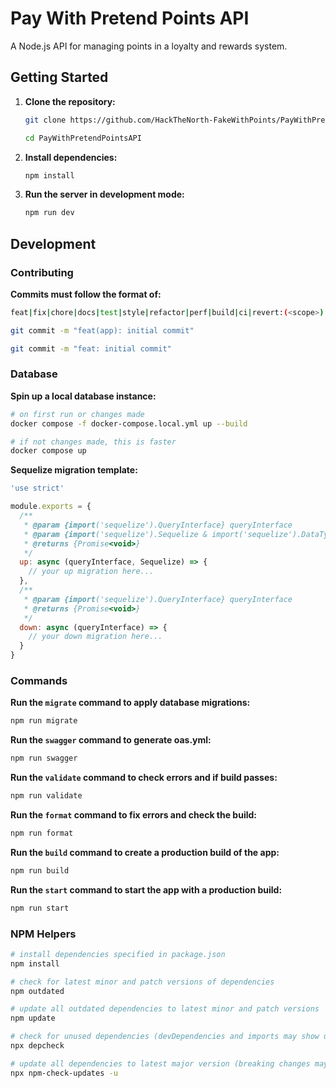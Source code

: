 # Pay With Pretend Points API

A Node.js API for managing points in a loyalty and rewards system.

## Getting Started

1. **Clone the repository:**

   ```bash
   git clone https://github.com/HackTheNorth-FakeWithPoints/PayWithPretendPointsAPI.git

   cd PayWithPretendPointsAPI
   ```

2. **Install dependencies:**

   ```bash
   npm install
   ```

3. **Run the server in development mode:**

   ```bash
   npm run dev
   ```

## Development

### **Contributing**

**Commits must follow the format of:**

```bash
feat|fix|chore|docs|test|style|refactor|perf|build|ci|revert:(<scope>): "YOUR COMMIT MESSAGE"

git commit -m "feat(app): initial commit"

git commit -m "feat: initial commit"
```

### **Database**

**Spin up a local database instance:**

```bash
# on first run or changes made
docker compose -f docker-compose.local.yml up --build

# if not changes made, this is faster
docker compose up
```

**Sequelize migration template:**

```js
'use strict'

module.exports = {
  /**
   * @param {import('sequelize').QueryInterface} queryInterface
   * @param {import('sequelize').Sequelize & import('sequelize').DataTypes} Sequelize
   * @returns {Promise<void>}
   */
  up: async (queryInterface, Sequelize) => {
    // your up migration here...
  },
  /**
   * @param {import('sequelize').QueryInterface} queryInterface
   * @returns {Promise<void>}
   */
  down: async (queryInterface) => {
    // your down migration here...
  }
}
```

### **Commands**

**Run the `migrate` command to apply database migrations:**

```bash
npm run migrate
```

**Run the `swagger` command to generate oas.yml:**

```bash
npm run swagger
```

**Run the `validate` command to check errors and if build passes:**

```bash
npm run validate
```

**Run the `format` command to fix errors and check the build:**

```bash
npm run format
```

**Run the `build` command to create a production build of the app:**

```bash
npm run build
```

**Run the `start` command to start the app with a production build:**

```bash
npm run start
```

### **NPM Helpers**

```bash
# install dependencies specified in package.json
npm install

# check for latest minor and patch versions of dependencies
npm outdated

# update all outdated dependencies to latest minor and patch versions
npm update

# check for unused dependencies (devDependencies and imports may show up here, they can be ignored)
npx depcheck

# update all dependencies to latest major version (breaking changes may come with updating to a major version)
npx npm-check-updates -u
```
